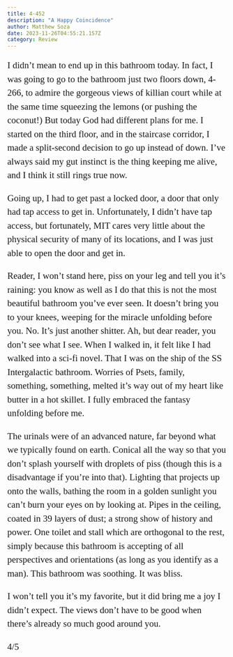 ```yaml
---
title: 4-452
description: "A Happy Coincidence"
author: Matthew Soza
date: 2023-11-26T04:55:21.157Z
category: Review
---
```

<script context="module">
  import coverImage from '../../assets/articles/4-452/BathroomSignCover.JPG'

  metadata.coverImage = coverImage
</script>

<style>
  img {
    margin-bottom: 3ch;
  }
  p {
    font-family: "miller-display", serif;
    font-weight: 300;
    font-size: 21px;

    line-height: 1.5em;
    margin-bottom: 1em;
  }
  p:last-child {
    margin-bottom: 4ch;
  }
</style>

I didn’t mean to end up in this bathroom today. In fact, I was going to go to the bathroom just two floors down, 4-266, to admire the gorgeous views of killian court while at the same time squeezing the lemons (or pushing the coconut!) But today God had different plans for me. I started on the third floor, and in the staircase corridor, I made a split-second decision to go up instead of down. I’ve always said my gut instinct is the thing keeping me alive, and I think it still rings true now. 

Going up, I had to get past a locked door, a door that only had tap access to get in. Unfortunately, I didn’t have tap access, but fortunately, MIT cares very little about the physical security of many of its locations, and I was just able to open the door and get in.

Reader, I won’t stand here, piss on your leg and tell you it’s raining: you know as well as I do that this is not the most beautiful bathroom you’ve ever seen. It doesn’t bring you to your knees, weeping for the miracle unfolding before you. No. It’s just another shitter. Ah, but dear reader, you don’t see what I see. When I walked in, it felt like I had walked into a sci-fi novel. That I was on the ship of the SS Intergalactic bathroom. Worries of Psets, family, something, something, melted it’s way out of my heart like butter in a hot skillet. I fully embraced the fantasy unfolding before me. 

The urinals were of an advanced nature, far beyond what we typically found on earth. Conical all the way so that you don’t splash yourself with droplets of piss (though this is a disadvantage if you’re into that). Lighting that projects up onto the walls, bathing the room in a golden sunlight you can’t burn your eyes on by looking at. Pipes in the ceiling, coated in 39 layers of dust; a strong show of history and power. One toilet and stall which are orthogonal to the rest, simply because this bathroom is accepting of all perspectives and orientations (as long as you identify as a man). This bathroom was soothing. It was bliss.

I won’t tell you it’s my favorite, but it did bring me a joy I didn’t expect. The views don’t have to be good when there’s already so much good around you.

4/5